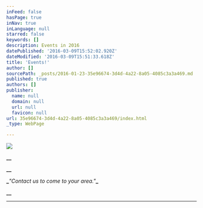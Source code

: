 ```yaml
---
inFeed: false
hasPage: true
inNav: true
inLanguage: null
starred: false
keywords: []
description: Events in 2016
datePublished: '2016-03-09T15:52:02.920Z'
dateModified: '2016-03-09T15:51:33.618Z'
title: 'Events!'
author: []
sourcePath: _posts/2016-01-23-35e96674-3d4d-4a22-8a05-4085c3a3a469.md
published: true
authors: []
publisher:
  name: null
  domain: null
  url: null
  favicon: null
url: 35e96674-3d4d-4a22-8a05-4085c3a3a469/index.html
_type: WebPage

---
```

![](https://the-grid-user-content.s3-us-west-2.amazonaws.com/9caf1d04-8ddf-4126-b763-3bda80da7b22.jpg)

**__**

**__**

**_**_"Contact us to come to your area."_**_**

**__**

****